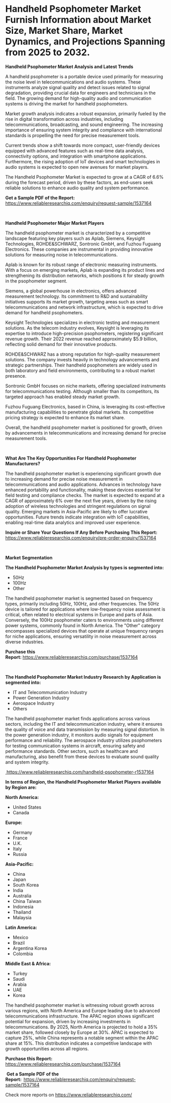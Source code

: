 <p><h1>Handheld Psophometer Market Furnish Information about Market Size, Market Share, Market Dynamics, and Projections Spanning from 2025 to 2032.</h1></p><p><strong>Handheld Psophometer Market Analysis and Latest Trends</strong></p>
<p><p>A handheld psophometer is a portable device used primarily for measuring the noise level in telecommunications and audio systems. These instruments analyze signal quality and detect issues related to signal degradation, providing crucial data for engineers and technicians in the field. The growing demand for high-quality audio and communication systems is driving the market for handheld psophometers.</p><p>Market growth analysis indicates a robust expansion, primarily fueled by the rise in digital transformation across industries, including telecommunications, broadcasting, and sound engineering. The increasing importance of ensuring system integrity and compliance with international standards is propelling the need for precise measurement tools. </p><p>Current trends show a shift towards more compact, user-friendly devices equipped with advanced features such as real-time data analysis, connectivity options, and integration with smartphone applications. Furthermore, the rising adoption of IoT devices and smart technologies in audio systems is expected to open new avenues for market players. </p><p>The Handheld Psophometer Market is expected to grow at a CAGR of 6.6% during the forecast period, driven by these factors, as end-users seek reliable solutions to enhance audio quality and system performance.</p></p>
<p><strong>Get a Sample PDF of the Report:&nbsp;</strong> <a href="https://www.reliableresearchiq.com/enquiry/request-sample/1537164?utm_campaign=3009&utm_medium=2&utm_source=Github&utm_content=ia&utm_term=11042025&utm_id=handheld-psophometer">https://www.reliableresearchiq.com/enquiry/request-sample/1537164</a></p>
<p>&nbsp;</p>
<p><strong>Handheld Psophometer Major Market Players</strong></p>
<p><p>The handheld psophometer market is characterized by a competitive landscape featuring key players such as Aplab, Siemens, Keysight Technologies, ROHDE&SCHWARZ, Sontronic GmbH, and Fuzhou Fuguang Electronics. These companies are instrumental in providing innovative solutions for measuring noise in telecommunications.</p><p>Aplab is known for its robust range of electronic measuring instruments. With a focus on emerging markets, Aplab is expanding its product lines and strengthening its distribution networks, which positions it for steady growth in the psophometer segment.</p><p>Siemens, a global powerhouse in electronics, offers advanced measurement technology. Its commitment to R&D and sustainability initiatives supports its market growth, targeting areas such as smart telecommunications and network infrastructure, which is expected to drive demand for handheld psophometers.</p><p>Keysight Technologies specializes in electronic testing and measurement solutions. As the telecom industry evolves, Keysight is leveraging its expertise to introduce high-precision psophometers, registering significant revenue growth. Their 2022 revenue reached approximately $5.9 billion, reflecting solid demand for their innovative products.</p><p>ROHDE&SCHWARZ has a strong reputation for high-quality measurement solutions. The company invests heavily in technology advancements and strategic partnerships. Their handheld psophometers are widely used in both laboratory and field environments, contributing to a robust market presence.</p><p>Sontronic GmbH focuses on niche markets, offering specialized instruments for telecommunications testing. Although smaller than its competitors, its targeted approach has enabled steady market growth.</p><p>Fuzhou Fuguang Electronics, based in China, is leveraging its cost-effective manufacturing capabilities to penetrate global markets. Its competitive pricing strategy is expected to enhance its market share.</p><p>Overall, the handheld psophometer market is positioned for growth, driven by advancements in telecommunications and increasing demand for precise measurement tools.</p></p>
<p>&nbsp;</p>
<p><strong>What Are The Key Opportunities For Handheld Psophometer Manufacturers?</strong></p>
<p><p>The handheld psophometer market is experiencing significant growth due to increasing demand for precise noise measurement in telecommunications and audio applications. Advances in technology have enhanced portability and functionality, making these devices essential for field testing and compliance checks. The market is expected to expand at a CAGR of approximately 6% over the next five years, driven by the rising adoption of wireless technologies and stringent regulations on signal quality. Emerging markets in Asia-Pacific are likely to offer lucrative opportunities. Future trends indicate integration with IoT capabilities, enabling real-time data analytics and improved user experience.</p></p>
<p><strong>Inquire or Share Your Questions If Any Before Purchasing This Report:</strong> <a href="https://www.reliableresearchiq.com/enquiry/pre-order-enquiry/1537164?utm_campaign=3009&utm_medium=2&utm_source=Github&utm_content=ia&utm_term=11042025&utm_id=handheld-psophometer">https://www.reliableresearchiq.com/enquiry/pre-order-enquiry/1537164</a></p>
<p>&nbsp;</p>
<p><strong>Market Segmentation</strong></p>
<p><strong>The Handheld Psophometer Market Analysis by types is segmented into:</strong></p>
<p><ul><li>50Hz</li><li>100Hz</li><li>Other</li></ul></p>
<p><p>The handheld psophometer market is segmented based on frequency types, primarily including 50Hz, 100Hz, and other frequencies. The 50Hz device is tailored for applications where low-frequency noise assessment is critical, often related to electrical systems in Europe and parts of Asia. Conversely, the 100Hz psophometer caters to environments using different power systems, commonly found in North America. The "Other" category encompasses specialized devices that operate at unique frequency ranges for niche applications, ensuring versatility in noise measurement across diverse industries.</p></p>
<p><strong>Purchase this Report:&nbsp;</strong><a href="https://www.reliableresearchiq.com/purchase/1537164?utm_campaign=3009&utm_medium=2&utm_source=Github&utm_content=ia&utm_term=11042025&utm_id=handheld-psophometer">https://www.reliableresearchiq.com/purchase/1537164</a></p>
<p>&nbsp;</p>
<p><strong>The Handheld Psophometer Market Industry Research by Application is segmented into:</strong></p>
<p><ul><li>IT and Telecommunication Industry</li><li>Power Generation Industry</li><li>Aerospace Industry</li><li>Others</li></ul></p>
<p><p>The handheld psophometer market finds applications across various sectors, including the IT and telecommunication industry, where it ensures the quality of voice and data transmission by measuring signal distortion. In the power generation industry, it monitors audio signals for equipment performance and reliability. The aerospace industry utilizes psophometers for testing communication systems in aircraft, ensuring safety and performance standards. Other sectors, such as healthcare and manufacturing, also benefit from these devices to evaluate sound quality and system integrity.</p></p>
<p><a href="https://www.reliableresearchiq.com/handheld-psophometer-r1537164?utm_campaign=3009&utm_medium=2&utm_source=Github&utm_content=ia&utm_term=11042025&utm_id=handheld-psophometer">&nbsp;https://www.reliableresearchiq.com/handheld-psophometer-r1537164</a></p>
<p><strong>In terms of Region, the Handheld Psophometer Market Players available by Region are:</strong></p>
<p>
    <p> <strong> North America: </strong>
        <ul>
            <li>United States</li>
            <li>Canada</li>
        </ul>
        </p> 
    <p> <strong> Europe: </strong>
        <ul>
            <li>Germany</li>
            <li>France</li>
            <li>U.K.</li>
            <li>Italy</li>
            <li>Russia</li>
        </ul>
        </p> 
    <p> <strong> Asia-Pacific: </strong>
        <ul>
            <li>China</li>
            <li>Japan</li>
            <li>South Korea</li>
            <li>India</li>
            <li>Australia</li>
            <li>China Taiwan</li>
            <li>Indonesia</li>
            <li>Thailand</li>
            <li>Malaysia</li>
        </ul>
        </p> 
    <p> <strong> Latin America: </strong>
        <ul>
            <li>Mexico</li>
            <li>Brazil</li>
            <li>Argentina Korea</li>
            <li>Colombia</li>
        </ul>
        </p> 
    <p> <strong> Middle East & Africa: </strong>
        <ul>
            <li>Turkey</li>
            <li>Saudi</li>
            <li>Arabia</li>
            <li>UAE</li>
            <li>Korea</li>
        </ul>
    </p>
    </p>
<p><p>The handheld psophometer market is witnessing robust growth across various regions, with North America and Europe leading due to advanced telecommunications infrastructure. The APAC region shows significant potential for expansion, driven by increasing investments in telecommunications. By 2025, North America is projected to hold a 35% market share, followed closely by Europe at 30%. APAC is expected to capture 25%, while China represents a notable segment within the APAC share at 15%. This distribution indicates a competitive landscape with growth opportunities across all regions.</p></p>
<p><strong>Purchase this Report: </strong><a href="https://www.reliableresearchiq.com/purchase/1537164?utm_campaign=3009&utm_medium=2&utm_source=Github&utm_content=ia&utm_term=11042025&utm_id=handheld-psophometer">https://www.reliableresearchiq.com/purchase/1537164</a></p>
<p>&nbsp;<strong>Get a Sample PDF of the Report:&nbsp;&nbsp;</strong><a href="https://www.reliableresearchiq.com/enquiry/request-sample/1537164?utm_campaign=3009&utm_medium=2&utm_source=Github&utm_content=ia&utm_term=11042025&utm_id=handheld-psophometer">https://www.reliableresearchiq.com/enquiry/request-sample/1537164</a></p>
<p><strong></strong></p>
<p>Check more reports on <a href="https://www.reliableresearchiq.com/?utm_campaign=3009&utm_medium=2&utm_source=Github&utm_content=ia&utm_term=11042025&utm_id=handheld-psophometer">https://www.reliableresearchiq.com/</a></p>